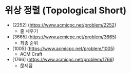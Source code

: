 위상 정렬 (Topological Short)
==========================================================================================
* [2252] (https://www.acmicpc.net/problem/2252)
  * 줄 세우기
* [3665] (https://www.acmicpc.net/problem/3665)
  * 최종 순위
* [1005] (https://www.acmicpc.net/problem/1005)
  * ACM Craft
* [1766] (https://www.acmicpc.net/problem/1766)
  * 묹제집